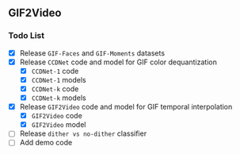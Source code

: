 ## GIF2Video

### Todo List

- [x] Release `GIF-Faces` and `GIF-Moments` datasets   
- [x] Release `CCDNet` code and model for GIF color dequantization   
  - [x] `CCDNet-1` code  
  - [x] `CCDNet-1` models  
  - [x] `CCDNet-k` code  
  - [x] `CCDNet-k` models  
- [x] Release `GIF2Video` code and model for GIF temporal interpolation    
  - [x] `GIF2Video` code
  - [x] `GIF2Video` model
- [ ] Release `dither vs no-dither` classifier
- [ ] Add demo code
